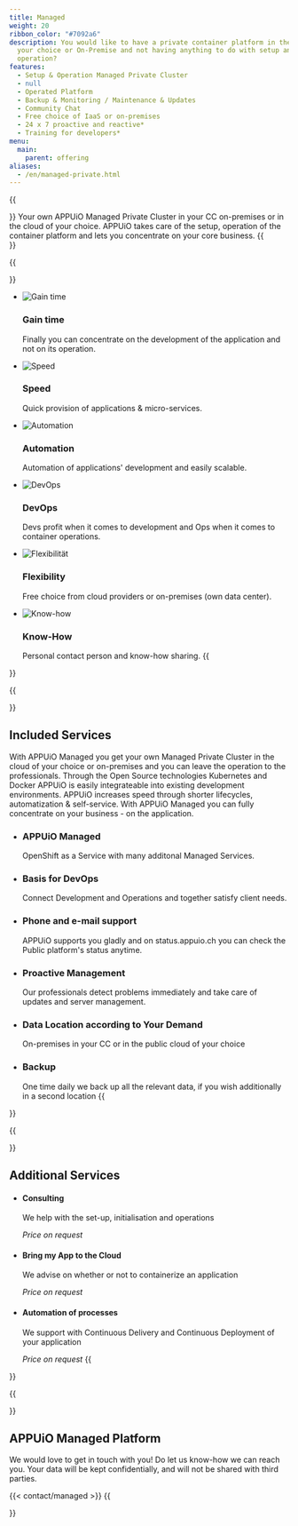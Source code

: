 ```yaml
---
title: Managed
weight: 20
ribbon_color: "#7092a6"
description: You would like to have a private container platform in the cloud of
  your choice or On-Premise and not having anything to do with setup and
  operation?
features:
  - Setup & Operation Managed Private Cluster
  - null
  - Operated Platform
  - Backup & Monitoring / Maintenance & Updates
  - Community Chat
  - Free choice of IaaS or on-premises
  - 24 x 7 proactive and reactive*
  - Training for developers*
menu:
  main:
    parent: offering
aliases:
  - /en/managed-private.html
---
```


{{<section class="offering-hero managed" header="images/header.svg" title="Managed">}}
Your own APPUiO Managed Private Cluster in your CC on-premises or in the cloud of your choice. APPUiO takes care of the setup, operation of the container platform and lets you concentrate on your core business.
{{</section>}}

{{<section class="darkblue has-cols">}}
- ![Gain time](entwickeln.svg)
  ### Gain time
  Finally you can concentrate on the development of the application and not on its operation.

- ![Speed](sofortige_umsetzung.svg)
  ### Speed
  Quick provision of applications & micro-services.

- ![Automation](automatisierung.svg)
  ### Automation
  Automation of applications' development and easily scalable.

- ![DevOps](devOps.svg)
  ### DevOps
  Devs profit when it comes to development and Ops when it comes to container operations.

- ![Flexibilität](freie_wahl.svg)
  ### Flexibility
  Free choice from cloud providers or on-premises (own data center).

- ![Know-how](knowHow_sharing.svg)
  ### Know-How
  Personal contact person and know-how sharing.
{{</section>}}

{{<section class="has-cols y-narrow col-cyan">}}
# Included Services
With APPUiO Managed you get your own Managed Private Cluster in the cloud of your choice or on-premises and you can leave the operation to the professionals. Through the Open Source technologies Kubernetes and Docker APPUiO is easily integrateable into existing development environments. APPUiO increases speed through shorter lifecycles, automatization & self-service. With APPUiO Managed you can fully concentrate on your business - on the application.

-
  ### APPUiO Managed
  OpenShift as a Service with many additonal Managed Services.

-
  ### Basis for DevOps
  Connect Development and Operations and together satisfy client needs.

-
  ### Phone and e-mail support
  APPUiO supports you gladly and on status.appuio.ch you can check the Public platform's status anytime.

-
  ### Proactive Management
  Our professionals detect problems immediately and take care of updates and server management.

-
  ### Data Location according to Your Demand
  On-premises in your CC or in the public cloud of your choice

-
  ### Backup
  One time daily we back up all the relevant data, if you wish additionally in a second location
{{</section>}}

{{<section class="cyan has-cols col-white y-narrow has-text-left">}}
# Additional Services

-
  #### Consulting
  We help with the set-up, initialisation and operations

  *Price on request*

-
  #### Bring my App to the Cloud
  We advise on whether or not to containerize an application

  *Price on request*

-
  #### Automation of processes
  We support with Continuous Delivery and Continuous Deployment of your application

  *Price on request*
{{</section>}}

{{<section class="darkblue">}}
# APPUiO Managed Platform
We would love to get in touch with you! Do let us know-how we can reach you. Your data will be kept confidentially, and will not be shared with third parties.

{{< contact/managed >}}
{{</section>}}
